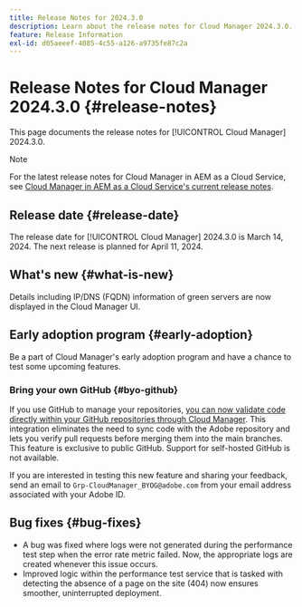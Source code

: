 ```yaml
---
title: Release Notes for 2024.3.0
description: Learn about the release notes for Cloud Manager 2024.3.0.
feature: Release Information
exl-id: d05aeeef-4085-4c55-a126-a9735fe87c2a
---
```


# Release Notes for Cloud Manager 2024.3.0 {#release-notes}

This page documents the release notes for [!UICONTROL Cloud Manager] 2024.3.0.

>[!NOTE]
>
>For the latest release notes for Cloud Manager in AEM as a Cloud Service, see [Cloud Manager in AEM as a Cloud Service's current release notes](https://experienceleague.adobe.com/en/docs/experience-manager-cloud-service/content/release-notes/cloud-manager/current).

## Release date {#release-date}

The release date for [!UICONTROL Cloud Manager] 2024.3.0 is March 14, 2024. The next release is planned for April 11, 2024.

## What's new {#what-is-new}

Details including IP/DNS (FQDN) information of green servers are now displayed in the Cloud Manager UI.

## Early adoption program {#early-adoption}

Be a part of Cloud Manager's early adoption program and have a chance to test some upcoming features.

### Bring your own GitHub {#byo-github}

If you use GitHub to manage your repositories, [you can now validate code directly within your GitHub repositories through Cloud Manager](/help/managing-code/private-repositories.md). This integration eliminates the need to sync code with the Adobe repository and lets you verify pull requests before merging them into the main branches. This feature is exclusive to public GitHub. Support for self-hosted GitHub is not available.

If you are interested in testing this new feature and sharing your feedback, send an email to `Grp-CloudManager_BYOG@adobe.com` from your email address associated with your Adobe ID.

## Bug fixes {#bug-fixes}

* A bug was fixed where logs were not generated during the performance test step when the error rate metric failed. Now, the appropriate logs are created whenever this issue occurs.
* Improved logic within the performance test service that is tasked with detecting the absence of a page on the site (404) now ensures smoother, uninterrupted deployment.
